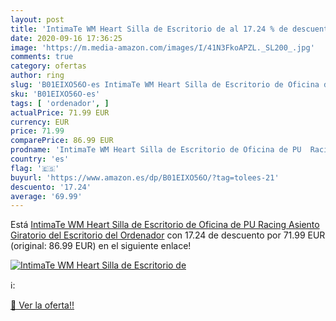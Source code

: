 ```yaml
---
layout: post
title: 'IntimaTe WM Heart Silla de Escritorio de al 17.24 % de descuento'
date: 2020-09-16 17:36:25
image: 'https://m.media-amazon.com/images/I/41N3FkoAPZL._SL200_.jpg'
comments: true
category: ofertas
author: ring
slug: 'B01EIXO56O-es IntimaTe WM Heart Silla de Escritorio de Oficina de PU...'
sku: 'B01EIXO56O-es'
tags: [ 'ordenador', ]
actualPrice: 71.99 EUR
currency: EUR
price: 71.99
comparePrice: 86.99 EUR
prodname: 'IntimaTe WM Heart Silla de Escritorio de Oficina de PU  Racing Asiento Giratorio del Escritorio del Ordenador'
country: 'es'
flag: '🇪🇸'
buyurl: 'https://www.amazon.es/dp/B01EIXO56O/?tag=tolees-21'
descuento: '17.24'
average: '69.99'
---
```


Está [IntimaTe WM Heart Silla de Escritorio de Oficina de PU  Racing Asiento Giratorio del Escritorio del Ordenador](https://www.amazon.es/dp/B01EIXO56O/?tag=tolees-21) con 17.24 de descuento por 71.99 EUR (original: 86.99 EUR) en el siguiente enlace!

[![IntimaTe WM Heart Silla de Escritorio de](https://m.media-amazon.com/images/I/41N3FkoAPZL._SL200_.jpg)](https://www.amazon.es/dp/B01EIXO56O/?tag=tolees-21)

ℹ️:


[🛒 Ver la oferta!!](https://www.amazon.es/dp/B01EIXO56O/?tag=tolees-21)
